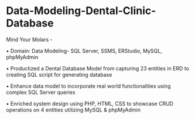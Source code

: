 # Data-Modeling-Dental-Clinic-Database

Mind Your Molars -

• Domain: Data Modeling- SQL Server, SSMS, ERStudio, MySQL, phpMyAdmin

• Productized a Dental Database Model from capturing 23 entities in ERD to creating SQL script for generating database

• Enhance data model to incorporate real world functionalities using complex SQL Server queries

• Enriched system design using PHP, HTML, CSS to showcase CRUD operations on 4 entities utilizing MySQL & phpMyAdmin
